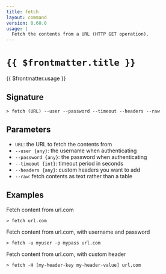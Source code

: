 ```yaml
---
title: fetch
layout: command
version: 0.60.0
usage: |
  Fetch the contents from a URL (HTTP GET operation).
---
```


# `{{ $frontmatter.title }}`

<div style='white-space: pre-wrap;'>{{ $frontmatter.usage }}</div>

## Signature

`> fetch (URL) --user --password --timeout --headers --raw`

## Parameters

- `URL`: the URL to fetch the contents from
- `--user {any}`: the username when authenticating
- `--password {any}`: the password when authenticating
- `--timeout {int}`: timeout period in seconds
- `--headers {any}`: custom headers you want to add
- `--raw`: fetch contents as text rather than a table

## Examples

Fetch content from url.com

```shell
> fetch url.com
```

Fetch content from url.com, with username and password

```shell
> fetch -u myuser -p mypass url.com
```

Fetch content from url.com, with custom header

```shell
> fetch -H [my-header-key my-header-value] url.com
```
